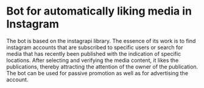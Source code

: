 # Bot for automatically liking media in Instagram
The bot is based on the instagrapi library. The essence of its work is to find instagram accounts that are subscribed to specific users or search for media that has recently been published with the indication of specific locations. After selecting and verifying the media content, it likes the publications, thereby attracting the attention of the owner of the publication. The bot can be used for passive promotion as well as for advertising the account.
